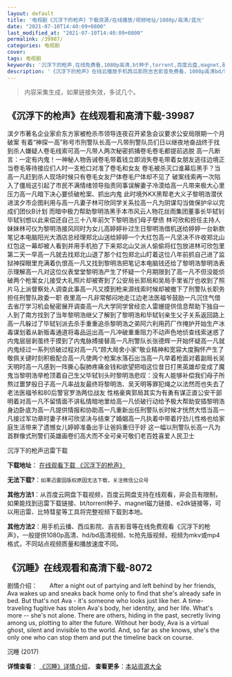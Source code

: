 ```yaml
---
layout: default
title: '电视剧《沉浮下的枪声》下载资源/在线播放/视频地址/1080p/高清/蓝光'
date: "2021-07-10T14:40:09+0800"
last_modified_at: "2021-07-10T14:40:09+0800"
permalink: /39987/
categories: 电视剧
cover:
tags: 电视剧
keywords: '沉浮下的枪声,在线免费看,1080p高清,bt种子,torrent,百度云盘,magnet,磁力链,迅雷下载资源'
description: '《沉浮下的枪声》在线云播放手机西瓜影院吉吉影音免费看，1080p高清bd/hd未删减完整版和tc抢先枪版，mkv/mp4格式，附带bt/torrent种子、magnet/磁力链、百度云盘、网盘资源迅雷下载链接'
---
```


>内容采集生成，如果链接失效，多试几个。


## 《沉浮下的枪声》在线观看和高清下载-39987

滨夕市著名企业家俞东方家被枪杀市领导连夜召开紧急会议要求公安局限期一个月破案 有着“神探一高&rdquo;称号市刑警队长高一凡带刑警队员们日以继夜地奋战终于找到杀人嫌疑人卷毛线索可高一凡带人两次秘密抓捕卷毛卷毛都提前逃脱 高一凡断言：一定有内鬼！一神秘人物告诫卷毛带着钱立即消失卷毛带着女朋友逃往边境正当卷毛等待接应们人时一支枪口对准了卷毛和女友 卷毛被杀灭口谁幕后黑手？当高一凡赶到杀人现场时候只有卷毛女友尸体卷毛尸体却不见了 破案线索再一次陷入了僵局这引起了市民不满情绪领导指责同事误解妻子冷漠给高一凡带来极大心里压力高一凡暗下决心要侦破枪案、抓出内鬼 此时境外KX黑帮老大义子黎明浩潜伏进滨夕市企图利用与高一凡妻子林可欣同学关系拉高一凡为阴谋勾当做保护伞以完成们团伙B计划 而暗中极力帮助黎明浩黑手本市风云人物花丝雨集团董事长毕轼钊毕轼钊想以此来偿还自己三十八年前欠下黎明浩们母子孽债 林可欣和担任主持人妹妹林可仪为黎明浩接风同时为女儿高婷婷补过生日黎明浩借机送给婷婷一台新款笔记本电脑阳光大酒店总经理郑北山送给婷婷一个大红包高一凡坚决不许收郑北山红包这一幕却被人看到并用手机拍了下来郑北山又派人偷偷将红包放进林可欣包里 第二天一早高一凡就去找郑北山退了那个红包郑北山盯着这位八年前抓自己进了监狱神探眼里充满着仇恨高一凡又找到黎明浩把笔记本电脑钱还给了黎明浩黎明浩表示理解高一凡对这位仪表堂堂黎明浩产生了怀疑一个月期限到了高一凡不但没能侦破两个枪案女儿接受大礼照片却被寄到了公安局长郭局和吴局手里省厅也收到了照片马上派督察处人调查此事高一凡又摸到枪来源线索时候却被撤下了刑警队长职务担任刑警队政委一职 夜里高一凡非常郁闷地走江边老法医福爷鼓励一凡沉住气借去省厅学习机会秘密展开调查高一凡大学同学曾经恋人雷姗提供信息帮助下独自一人到了南方找到了当年黎明浩继父了解到了黎明浩和毕轼钊亲生父子关系返回路上高一凡躲过了毕轼钊派去杀手重重追杀黎明浩之弟阿六利用药厂作掩护开始生产冰毒谋划着从新贩毒通道将毒品运出高一凡冲破重重阻力不动声色地侦查线索迷惑了内鬼层层剥茧终于摸到了内鬼脉搏接替高一凡刑警队长张德辉一开始怀疑高一凡就内鬼经过一系列侦破过程对高一凡&ldquo;顾大局舍小家&rdquo;敬业精神和宽容大度胸怀产生了敬佩关键时刻积极配合高一凡使两个枪案水落石出当高一凡举着枪面对着副局长吴天明时高一凡感到一阵撕心裂肺疼痛金钱和欲望把咱这位昔日打黑英雄却变成了魔鬼当黎明浩举枪顶着自己生父毕轼钊头时黎明浩悲叹：没有人能够补偿我们母子所熬过噩梦般日子高一凡率战友最终将黎明浩、吴天明等罪犯绳之以法然而也失去了老法医福爷和80后警官罗浩两位战友 性格豪爽郭局其实为有勇有谋正直公安干部明着对高一凡不留情面不讲私情暗地里给高一凡侦破行动给予极大帮助安插黎明浩身边卧底为高一凡提供情报和协助高一凡重新出任刑警队长时候才恍然大悟当高一凡接过军功章时妻子林可欣坚决与结束了婚姻高一凡执着中带着拧劲儿性格也给家庭生活带来了遗憾女儿婷婷准备出手让爸妈重归于好 这一幅以刑警队长高一凡为首群像式刑警们英雄画卷们高大而不全可亲可敬们老百姓喜爱人民卫士</p>


沉浮下的枪声迅雷下载

**下载地址**： [在线观看下载 《沉浮下的枪声》](https://www.993dy.com//vod-detail-id-12313.html) 


**无法下载?**：`如果迅雷因版权原因无法下载，关注微信公众号 `

**其他方法1**：从百度云网盘下载视频，百度云网盘支持在线观看，非会员有限制，如果能找到迅雷下载链接、bt/torrent种子、magnet磁力链接、e2dk链接等，可以用迅雷、比特彗星等工具将完整视频下载到本地。

**其他方法2**：用手机云播、西瓜影院、吉吉影音等在线免费观看《沉浮下的枪声》，一般提供1080p高清、hd/bd高清视频、tc抢先版视频，视频为mkv或mp4格式，不同站点视频质量和播放速度不同。


## 《沉睡》在线观看和高清下载-8072

剧情介绍：　　After a night out of partying and left behind by her friends, Ava wakes up and sneaks back home only to find that she's already safe in bed. But that's not Ava - it's someone who looks just like her. A time-traveling fugitive has stolen Ava's body, her identity, and her life. What's more -- she's not alone. There are others, hiding in the past, secretly living among us, plotting to alter the future. Without her body, Ava is a virtual ghost, silent and invisible to the world. And, so far as she knows, she's the only one who can stop them and put the timeline back on course.


沉睡 (2017)

**详情查看**： [《沉睡》详情介绍](/movie/8072/)， **查看更多**：[本站资源大全](/movie/t/all/)

